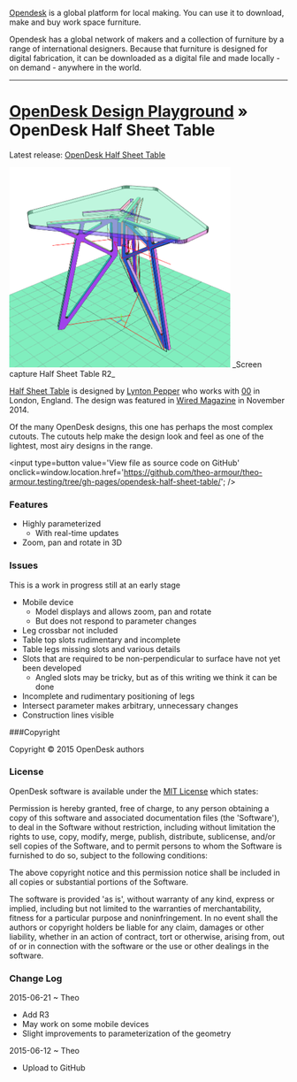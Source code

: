 [Opendesk]( https://www.opendesk.cc/ ) is a global platform for local making. You can use it to download, make and buy work space furniture.

Opendesk has a global network of makers and a collection of furniture by a range of international designers. Because that furniture is designed for digital fabrication, it can be downloaded as a digital file and made locally - on demand - anywhere in the world.
***
[OpenDesk Design Playground]( http://opendesk.github.io/design-playground/ ) &raquo;  
OpenDesk Half Sheet Table
===

Latest release: [OpenDesk Half Sheet Table](http://theo-armour.github.io/theo-armour.testing/opendesk-half-sheet-table/latest/ )

<span style=display:none; >[View as web page]( http://theo-armour.github.io/theo-armour.testing/opendesk-half-sheet-table/ "View file as a web page." ) </span>  


<img src=half-sheet-table-r2.png width=400 />  
_Screen capture Half Sheet Table R2_

[Half Sheet Table]( https://www.opendesk.cc/zero/half-sheet-table ) is designed by [Lynton Pepper]( https://www.opendesk.cc/designers/lynton-pepper ) who works with
[00]( http://www.project00.cc/ ) in London, England. The design was featured in [Wired Magazine]( http://www.wired.co.uk/magazine/archive/2015/01/play/download-this-table )
in November 2014.

Of the many OpenDesk designs, this one has perhaps the most complex cutouts. 
The cutouts help make the design look and feel as one of the lightest, most airy designs in the range.


<input type=button value='View file as source code on GitHub' onclick=window.location.href='https://github.com/theo-armour/theo-armour.testing/tree/gh-pages/opendesk-half-sheet-table/'; />

### Features

* Highly parameterized
	* With real-time updates
* Zoom, pan and rotate in 3D

### Issues

This is a work in progress still at an early stage

* Mobile device
	* Model displays and allows zoom, pan and rotate
	* But does not respond to parameter changes
* Leg crossbar not included
* Table top slots rudimentary and incomplete
* Table legs missing slots and various details
* Slots that are required to be non-perpendicular to surface have not yet been developed
	* Angled slots may be tricky, but as of this writing we think it can be done
* Incomplete and rudimentary positioning of legs
* Intersect parameter makes arbitrary, unnecessary changes
* Construction lines visible


###Copyright

Copyright © 2015 OpenDesk authors


### License

OpenDesk software is available under the [MIT License]( http://en.wikipedia.org/wiki/MIT_License) which states:

Permission is hereby granted, free of charge, to any person obtaining a copy of this software and associated documentation files (the 'Software'),
to deal in the Software without restriction, including without limitation the rights to use, copy, modify, merge, publish, distribute, sublicense, and/or sell copies of the Software, and to permit persons to whom the Software is furnished to do so, subject to the following conditions:

The above copyright notice and this permission notice shall be included in all copies or substantial portions of the Software.

The software is provided 'as is', without warranty of any kind, express or implied, including but not limited to the warranties of merchantability, fitness for a particular purpose and noninfringement.
In no event shall the authors or copyright holders be liable for any claim, damages or other liability, whether in an action of contract, tort or otherwise, arising from, out of or in connection with the software or the use or other dealings in the software.



### Change Log

2015-06-21 ~ Theo

* Add R3
* May work on some mobile devices
* Slight improvements to parameterization of the geometry

2015-06-12 ~ Theo

* Upload to GitHub